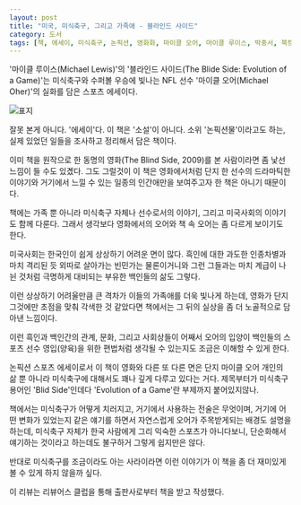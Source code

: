 ```yaml
---
layout: post
title: "미국, 미식축구, 그리고 가족애 - 블라인드 사이드"
category: 도서
tags: [책, 에세이, 미식축구, 논픽션, 영화화, 마이클 오어, 마이클 루이스, 박중서, 북트리거, 서평, 리뷰어스 클럽]
---
```


'마이클 루이스(Michael Lewis)'의
'블라인드 사이드(The Blide Side: Evolution of a Game)'는
미식축구와 수퍼볼 우승에 빛나는 NFL 선수 '마이클 오어(Michael Oher)'의 실화를 담은 스포츠 에세이다.

![표지](https://images2.imgbox.com/1a/22/rzaoxv4H_o.jpg)

잘못 본게 아니다.
'에세이'다.
이 책은 '소설'이 아니다.
소위 '논픽션물'이라고도 하는, 실제 있었던 일들을 조사하고 정리해서 담은 책이다.

이미 책을 원작으로 한 동명의 영화(The Blind Side, 2009)를 본 사람이라면 좀 낯선 느낌이 들 수도 있곘다.
그도 그럴것이 이 책은 영화에서처럼 단지 한 선수의 드라마틱한 이야기와
거기에서 느낄 수 있는 일종의 인간애만을 보여주고자 한 책은 아니기 때문이다.

책에는 가족 뿐 아니라 미식축구 자체나 선수로서의 이야기, 그리고 미국사회의 이야기도 함께 다룬다.
그래서 생각보다 영화에서의 오어와 책 속 오어는 좀 다르게 보이기도 한다.

미국사회는 한국인이 쉽게 상상하기 어려운 면이 많다.
흑인에 대한 과도한 인종차별과 마치 격리된 듯 외따로 살아가는 빈민가는 물론이거니와
그런 그들과는 마치 계급이 나뉜 것처럼 극명하게 대비되는 부유한 백인들의 삶도 그렇다.

이런 상상하기 어려울만큼 큰 격차가 이들의 가족애를 더욱 빛나게 하는데,
영화가 단지 그것에만 초점을 맞춰 각색한 것 같았다면
책에서는 그 뒤의 실상을 좀 더 노골적으로 담아낸 느낌이다.

이런 흑인과 백인간의 관계, 문화, 그리고 사회상들이
어째서 오어의 입양이 백인들의 스포츠 선수 영입(양육)을 위한 편법처럼 생각될 수 있는지도
조금은 이해할 수 있게 한다.

논픽션 스포츠 에세이로서 이 책이 영화와 다른 또 다른 면은
단지 마이클 오어 개인의 삶 뿐 아니라
미식축구에 대해서도 꽤나 깊게 다루고 있다는 거다.
제목부터가 미식축구 용어인 'Blid Side'인데다 'Evolution of a Game'란 부제까지 붙어있지않나.

책에서는 미식축구가 어떻게 치러지고,
거기에서 사용하는 전술은 무엇이며,
거기에 어떤 변화가 있었는지 같은 얘기를 하면서
자연스럽게 오어가 주목받게되는 배경도 설명을 하는데,
미식축구 자체가 한국 사람에게 그리 익숙한 스포츠가 아니다보니,
단순화해서 얘기하는 것이라고 하는데도 불구하거 그렇게 쉽지만은 않다.

반대로 미식축구를 조금이라도 아는 사라이라면
이런 이야기가 이 책을 좀 더 재미있게 볼 수 있게 하지 않을까 싶다.



<div class="im im-info">
이 리뷰는 리뷰어스 클럽을 통해 출판사로부터 책을 받고 작성했다.
</div>

